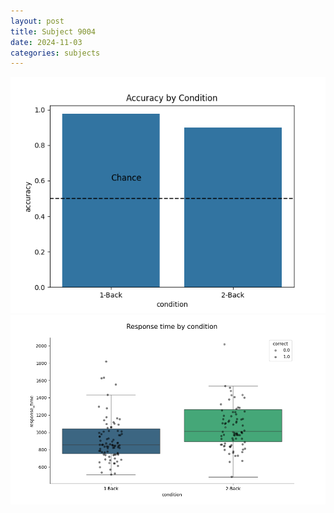 ```yaml
---
layout: post
title: Subject 9004
date: 2024-11-03
categories: subjects
---
```


![](data/9004/run-6/9004_ATS_acc.png)
![](data/9004/run-6/9004_ATS_rt.png)
